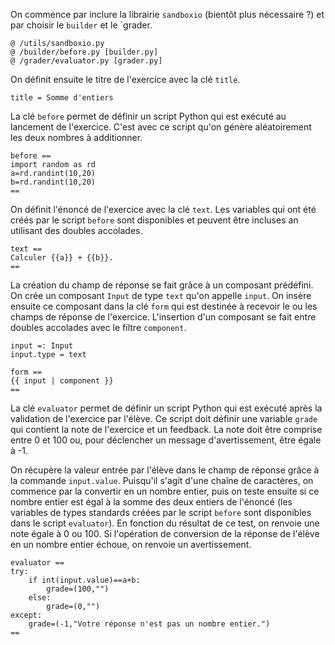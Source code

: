 On commence par inclure la librairie `sandboxio` (bientôt plus nécessaire ?) et par choisir le `builder` et le `grader.

~~~
@ /utils/sandboxio.py
@ /builder/before.py [builder.py]
@ /grader/evaluator.py [grader.py]
~~~

On définit ensuite le titre de l'exercice avec la clé `title`.
~~~
title = Somme d'entiers
~~~

La clé `before` permet de définir un script Python qui est exécuté au lancement de l'exercice. C'est avec ce script qu'on génère aléatoirement les deux nombres à additionner.

~~~
before ==
import random as rd
a=rd.randint(10,20)
b=rd.randint(10,20)
==
~~~

On définit l'énoncé de l'exercice avec la clé `text`. Les variables qui ont été créés par le script `before` sont disponibles et peuvent être incluses an utilisant des doubles accolades.

~~~
text ==
Calculer {{a}} + {{b}}.
==
~~~

La création du champ de réponse se fait grâce à un composant prédéfini. On crée un composant `Input` de type `text` qu'on appelle `input`. On insère ensuite ce composant dans la clé `form` qui est destinée à recevoir le ou les champs de réponse de l'exercice. L'insertion d'un composant se fait entre doubles accolades avec le filtre `component`. 

~~~
input =: Input
input.type = text

form ==
{{ input | component }}
==
~~~

La clé `evaluator` permet de définir un script Python qui est exécuté après la validation de l'exercice par l'élève. Ce script doit définir une variable `grade` qui contient la note de l'exercice et un feedback. La note doit être comprise entre 0 et 100 ou, pour déclencher un message d'avertissement, être égale à -1. 

On récupère la valeur entrée par l'élève dans le champ de réponse grâce à la commande `input.value`. Puisqu'il s'agit d'une chaîne de caractères, on commence par la convertir en un nombre entier, puis on teste ensuite si ce nombre entier est égal à la somme des deux entiers de l'énoncé (les variables de types standards créées par le script `before` sont disponibles dans le script `evaluator`). En fonction du résultat de ce test, on renvoie une note égale à 0 ou 100. Si l'opération de conversion de la réponse de l'élève en un nombre entier échoue, on renvoie un avertissement.

~~~
evaluator ==
try:
    if int(input.value)==a+b:
        grade=(100,"")
    else:
        grade=(0,"")
except:
    grade=(-1,"Votre réponse n'est pas un nombre entier.")
==
~~~

